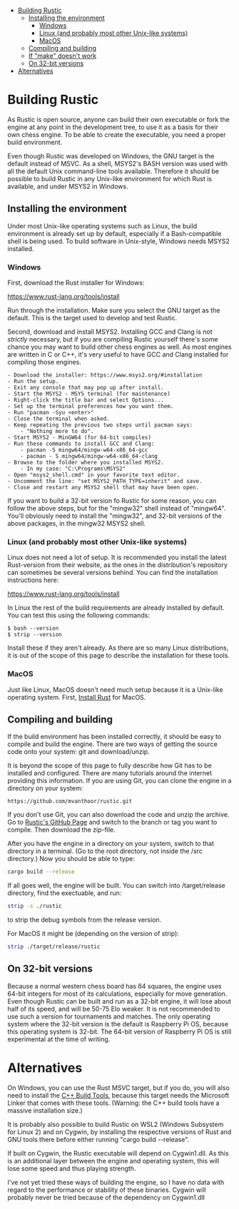 
<!-- @import "[TOC]" {cmd="toc" depthFrom=1 depthTo=6 orderedList=false} -->

<!-- code_chunk_output -->

- [Building Rustic](#building-rustic)
  - [Installing the environment](#installing-the-environment)
    - [Windows](#windows)
    - [Linux (and probably most other Unix-like systems)](#linux-and-probably-most-other-unix-like-systems)
    - [MacOS](#macos)
  - [Compiling and building](#compiling-and-building)
  - [If "make" doesn't work](#if-make-doesnt-work)
  - [On 32-bit versions](#on-32-bit-versions)
- [Alternatives](#alternatives)

<!-- /code_chunk_output -->


# Building Rustic

As Rustic is open source, anyone can build their own executable or fork the
engine at any point in the development tree, to use it as a basis for their
own chess engine. To be able to create the executable, you need a proper
build environment.

Even though Rustic was developed on Windows, the GNU target is the default
instead of MSVC. As a shell, MSYS2's BASH version was used with all the
default Unix command-line tools available. Therefore it should be possible
to build Rustic in any Unix-like environment for which Rust is available,
and under MSYS2 in Windows.

## Installing the environment

Under most Unix-like operating systems such as Linux, the build environment
is already set up by default, especially if a Bash-compatible shell is
being used. To build software in Unix-style, Windows needs MSYS2 installed.

### Windows

First, download the Rust installer for Windows:

https://www.rust-lang.org/tools/install

Run through the installation. Make sure you select the GNU target as the
default. This is the target used to develop and test Rustic.

Second, download and install MSYS2. Installing GCC and Clang is not
_strictly_ necessary, but if you are compiling Rustic yourself there's some
chance you may want to build other chess engines as well. As most engines
are written in C or C++, it's very useful to have GCC and Clang installed
for compiling those engines.

```
- Download the installer: https://www.msys2.org/#installation
- Run the setup.
- Exit any console that may pop up after install.
- Start the MSYS2 - MSYS terminal (for maintenance)
- Right-click the title bar and select Options...
- Set up the terminal preferences how you want them.
- Run "pacman -Syu <enter>"
- Close the terminal when asked.
- Keep repeating the previous two steps until pacman says:
    - "Nothing more to do".
- Start MSYS2 - MinGW64 (for 64-bit compiles)
- Run these commands to install GCC and Clang:
    - pacman -S mingw64/mingw-w64-x86_64-gcc
    - pacman - S mingw64/mingw-w64-x86_64-clang
- Browse to the folder where you installed MSYS2.
    - In my case: "C:\Programs\MSYS2"
- Open "msys2_shell.cmd" in your favorite text editor. 
- Uncomment the line: "set MSYS2_PATH_TYPE=inherit" and save.
- Close and restart any MSYS2 shell that may have been open.
```

If you want to build a 32-bit version fo Rustic for some reason, you can
follow the above steps, but for the "mingw32" shell instead of "mingw64".
You'll obviously need to install the "mingw32", and 32-bit versions of the
above packages, in the mingw32 MSYS2 shell.

### Linux (and probably most other Unix-like systems)

Linux does not need a lot of setup. It is recommended you install the
latest Rust-version from their website, as the ones in the distribution's
repository can sometimes be several versions behind. You can find the
installation instructions here:

https://www.rust-lang.org/tools/install

In Linux the rest of the build requirements are already installed by
default. You can test this using the following commands:

```
$ bash --version
$ strip --version
```

Install these if they aren't already. As there are so many Linux
distributions, it is out of the scope of this page to describe the
installation for these tools.

### MacOS

Just like Linux, MacOS doesn't need much setup because it is a Unix-like
operating system. First, [Install Rust](https://www.rust-lang.org/) for
MacOS.

## Compiling and building

If the build environment has been installed correctly, it should be easy to
compile and build the engine. There are two ways of getting the source code
onto your system: git and download/unzip.

It is beyond the scope of this page to fully describe how Git has to be
installed and configured. There are many tutorials around the internet
providing this information. If you are using Git, you can clone the engine
in a directory on your system:

```
https://github.com/mvanthoor/rustic.git
```

If you don't use Git, you can also download the code and unzip the archive.
Go to [Rustic's GitHub Page](https://github.com/mvanthoor/rustic) and
switch to the branch or tag you want to compile. Then download the zip-file.

After you have the engine in a directory on your system, switch to that
directory in a terminal. (Go to the root directory, not inside the /src
directory.) Now you should be able to type:

```bash
cargo build --release
```

If all goes well, the engine will be built. You can switch into /target/release
directory, find the exectuable, and run:

```bash
strip -s ./rustic
```

to strip the debug symbols from the release version.

For MacOS it might be (depending on the version of strip):

```bash
strip ./target/release/rustic
```

## On 32-bit versions

Because a normal western chess board has 64 squares, the engine uses 64-bit
integers for most of its calculations, especially for move generation. Even
though Rustic can be built and run as a 32-bit engine, it will lose about
half of its speed, and will be 50-75 Elo weaker. It is not recommended to
use such a version for tournaments and matches. The only operating system
where the 32-bit version is the default is Raspberry Pi OS, because this
operating system is 32-bit. The 64-bit version of Raspberry Pi OS is still
experimental at the time of writing.

# Alternatives

On Windows, you can use the Rust MSVC target, but if you do, you will also
need to install the [C++ Build
Tools](https://visualstudio.microsoft.com/downloads/), because this target
needs the Microsoft Linker that comes with these tools. (Warning: the C++
build tools have a massive installation size.)

It is probably also possible to build Rustic on WSL2 (Windows Subsystem for
Linux 2) and on Cygwin, by installing the respective versions of Rust and
GNU tools there before either running "cargo build --release".

If built on Cygwin, the Rustic executable will depend on Cygwin1.dll. As
this is an additional layer between the engine and operating system, this
will lose some speed and thus playing strength.

I've not yet tried these ways of building the engine, so I have no data
with regard to the performance or stability of these binaries.  Cygwin will
probably never be tried because of the dependency on Cygwin1.dll
